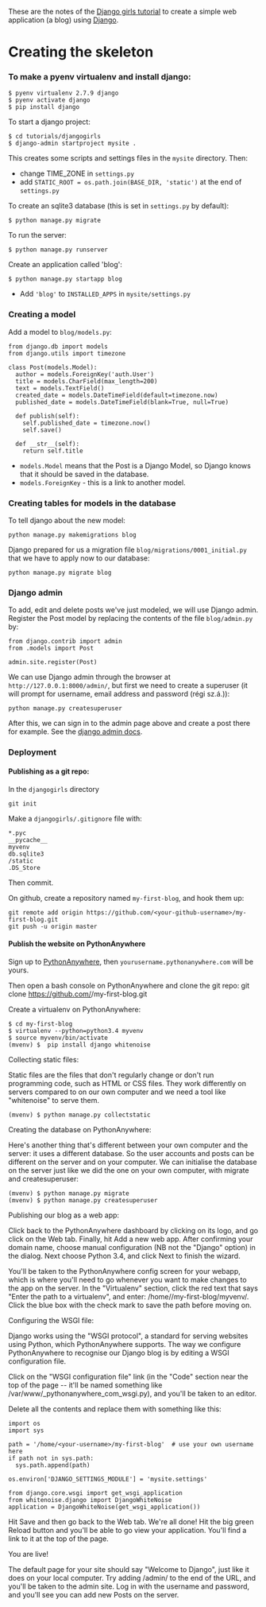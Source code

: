 These are the notes of the 
[Django girls tutorial](http://tutorial.djangogirls.org/en/index.html)
to create a simple web application (a blog) using [Django](https://www.djangoproject.com/).


# Creating the skeleton

### To make a pyenv virtualenv and install django:

    $ pyenv virtualenv 2.7.9 django
    $ pyenv activate django
    $ pip install django

To start a django project:

    $ cd tutorials/djangogirls
    $ django-admin startproject mysite .
    
This creates some scripts and settings files in the `mysite` directory.
Then:

- change TIME_ZONE in `settings.py`
- add `STATIC_ROOT = os.path.join(BASE_DIR, 'static')` at the end of `settings.py`


To create an sqlite3 database (this is set in `settings.py` by default):

    $ python manage.py migrate

To run the server:

    $ python manage.py runserver

Create an application called 'blog':

    $ python manage.py startapp blog

* Add `'blog'` to `INSTALLED_APPS` in `mysite/settings.py`


### Creating a model

Add a model to `blog/models.py`:

    from django.db import models
    from django.utils import timezone
     
    class Post(models.Model):
      author = models.ForeignKey('auth.User')
      title = models.CharField(max_length=200)
      text = models.TextField()
      created_date = models.DateTimeField(default=timezone.now)
      published_date = models.DateTimeField(blank=True, null=True)
      
      def publish(self):
        self.published_date = timezone.now()
        self.save()
      
      def __str__(self):
        return self.title

* `models.Model` means that the Post is a Django Model, so Django knows that it should be saved in the database.
* `models.ForeignKey` - this is a link to another model.


### Creating tables for models in the database

To tell django about the new model:

    python manage.py makemigrations blog

Django prepared for us a migration file `blog/migrations/0001_initial.py` that we have to apply now to our database:

    python manage.py migrate blog


### Django admin

To add, edit and delete posts we've just modeled, we will use Django admin. Register the Post model by replacing the contents of the file `blog/admin.py` by:

    from django.contrib import admin
    from .models import Post
    
    admin.site.register(Post)

We can use Django admin through the browser at `http://127.0.0.1:8000/admin/`, but first we need to create a superuser (it will prompt for username, email address and password (régi sz.á.)):

    python manage.py createsuperuser

After this, we can sign in to the admin page above and create a post there for example. See the [django admin docs](https://docs.djangoproject.com/en/1.8/ref/contrib/admin/).


### Deployment

#### Publishing as a git repo: 

In the `djangogirls` directory

    git init

Make a `djangogirls/.gitignore` file with:

    *.pyc
    __pycache__
    myvenv
    db.sqlite3
    /static
    .DS_Store

Then commit.

On github, create a repository named `my-first-blog`, and hook them up:

    git remote add origin https://github.com/<your-github-username>/my-first-blog.git
    git push -u origin master

#### Publish the website on PythonAnywhere

Sign up to [PythonAnywhere](www.pythonanywhere.com), then `yourusername.pythonanywhere.com` will be yours.

Then open a bash console on PythonAnywhere and clone the git repo:
    git clone https://github.com/<your-github-username>/my-first-blog.git

Create a virtualenv on PythonAnywhere:

    $ cd my-first-blog
    $ virtualenv --python=python3.4 myvenv
    $ source myvenv/bin/activate
    (mvenv) $  pip install django whitenoise

Collecting static files:

Static files are the files that don't regularly change or don't run programming code, such as HTML or CSS files. They work differently on servers compared to on our own computer and we need a tool like "whitenoise" to serve them.

    (mvenv) $ python manage.py collectstatic

Creating the database on PythonAnywhere:

Here's another thing that's different between your own computer and the server: it uses a different database. So the user accounts and posts can be different on the server and on your computer. We can initialise the database on the server just like we did the one on your own computer, with migrate and createsuperuser:

    (mvenv) $ python manage.py migrate
    (mvenv) $ python manage.py createsuperuser

Publishing our blog as a web app:

Click back to the PythonAnywhere dashboard by clicking on its logo, and go click on the Web tab. Finally, hit Add a new web app.
After confirming your domain name, choose manual configuration (NB not the "Django" option) in the dialog. Next choose Python 3.4, and click Next to finish the wizard.

You'll be taken to the PythonAnywhere config screen for your webapp, which is where you'll need to go whenever you want to make changes to the app on the server.
In the "Virtualenv" section, click the red text that says "Enter the path to a virtualenv", and enter: /home/<your-username>/my-first-blog/myvenv/. Click the blue box with the check mark to save the path before moving on.

Configuring the WSGI file:

Django works using the "WSGI protocol", a standard for serving websites using Python, which PythonAnywhere supports. The way we configure PythonAnywhere to recognise our Django blog is by editing a WSGI configuration file.

Click on the "WSGI configuration file" link (in the "Code" section near the top of the page -- it'll be named something like /var/www/<your-username>_pythonanywhere_com_wsgi.py), and you'll be taken to an editor.

Delete all the contents and replace them with something like this:

    import os
    import sys
    
    path = '/home/<your-username>/my-first-blog'  # use your own username here
    if path not in sys.path:
      sys.path.append(path)
    
    os.environ['DJANGO_SETTINGS_MODULE'] = 'mysite.settings'
    
    from django.core.wsgi import get_wsgi_application
    from whitenoise.django import DjangoWhiteNoise
    application = DjangoWhiteNoise(get_wsgi_application())

Hit Save and then go back to the Web tab.
We're all done! Hit the big green Reload button and you'll be able to go view your application. You'll find a link to it at the top of the page.

You are live!

The default page for your site should say "Welcome to Django", just like it does on your local computer. Try adding /admin/ to the end of the URL, and you'll be taken to the admin site. Log in with the username and password, and you'll see you can add new Posts on the server.



